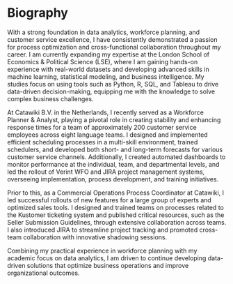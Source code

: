 # Biography

With a strong foundation in data analytics, workforce planning, and customer service excellence, I have consistently demonstrated a passion for process optimization and cross-functional collaboration throughout my career. I am currently expanding my expertise at the London School of Economics & Political Science (LSE), where I am gaining hands-on experience with real-world datasets and developing advanced skills in machine learning, statistical modeling, and business intelligence. My studies focus on using tools such as Python, R, SQL, and Tableau to drive data-driven decision-making, equipping me with the knowledge to solve complex business challenges.

At Catawiki B.V. in the Netherlands, I recently served as a Workforce Planner & Analyst, playing a pivotal role in creating stability and enhancing response times for a team of approximately 200 customer service employees across eight language teams. I designed and implemented efficient scheduling processes in a multi-skill environment, trained schedulers, and developed both short- and long-term forecasts for various customer service channels. Additionally, I created automated dashboards to monitor performance at the individual, team, and departmental levels, and led the rollout of Verint WFO and JIRA project management systems, overseeing implementation, process development, and training initiatives.

Prior to this, as a Commercial Operations Process Coordinator at Catawiki, I led successful rollouts of new features for a large group of experts and optimized sales tools. I designed and trained teams on processes related to the Kustomer ticketing system and published critical resources, such as the Seller Submission Guidelines, through extensive collaboration across teams. I also introduced JIRA to streamline project tracking and promoted cross-team collaboration with innovative shadowing sessions.

Combining my practical experience in workforce planning with my academic focus on data analytics, I am driven to continue developing data-driven solutions that optimize business operations and improve organizational outcomes.
